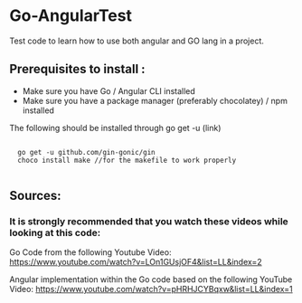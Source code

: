 # Go-AngularTest

Test code to learn how to use both angular and GO lang in a project.

## Prerequisites to install :

* Make sure you have Go / Angular CLI installed
* Make sure you have a package manager (preferably chocolatey) / npm installed

The following should be installed through go get -u (link)

 <code>
  go get -u github.com/gin-gonic/gin
  choco install make //for the makefile to work properly
 </code>

## Sources:
### It is strongly recommended that you watch these videos while looking at this code:

Go Code from the following Youtube Video: <link>https://www.youtube.com/watch?v=LOn1GUsjOF4&list=LL&index=2</link> 

Angular implementation within the Go code based on the following YouTube Video: <link>https://www.youtube.com/watch?v=pHRHJCYBqxw&list=LL&index=1</link>

